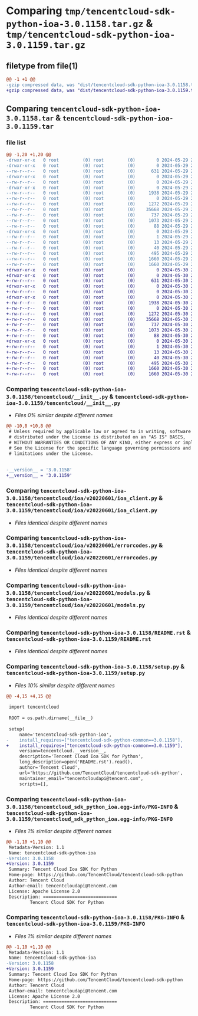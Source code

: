 # Comparing `tmp/tencentcloud-sdk-python-ioa-3.0.1158.tar.gz` & `tmp/tencentcloud-sdk-python-ioa-3.0.1159.tar.gz`

## filetype from file(1)

```diff
@@ -1 +1 @@
-gzip compressed data, was "dist/tencentcloud-sdk-python-ioa-3.0.1158.tar", last modified: Wed May 29 20:46:34 2024, max compression
+gzip compressed data, was "dist/tencentcloud-sdk-python-ioa-3.0.1159.tar", last modified: Thu May 30 20:57:23 2024, max compression
```

## Comparing `tencentcloud-sdk-python-ioa-3.0.1158.tar` & `tencentcloud-sdk-python-ioa-3.0.1159.tar`

### file list

```diff
@@ -1,20 +1,20 @@
-drwxr-xr-x   0 root         (0) root         (0)        0 2024-05-29 20:46:34.000000 tencentcloud-sdk-python-ioa-3.0.1158/
-drwxr-xr-x   0 root         (0) root         (0)        0 2024-05-29 20:46:34.000000 tencentcloud-sdk-python-ioa-3.0.1158/tencentcloud/
--rw-r--r--   0 root         (0) root         (0)      631 2024-05-29 20:46:34.000000 tencentcloud-sdk-python-ioa-3.0.1158/tencentcloud/__init__.py
-drwxr-xr-x   0 root         (0) root         (0)        0 2024-05-29 20:46:34.000000 tencentcloud-sdk-python-ioa-3.0.1158/tencentcloud/ioa/
--rw-r--r--   0 root         (0) root         (0)        0 2024-05-29 20:46:34.000000 tencentcloud-sdk-python-ioa-3.0.1158/tencentcloud/ioa/__init__.py
-drwxr-xr-x   0 root         (0) root         (0)        0 2024-05-29 20:46:34.000000 tencentcloud-sdk-python-ioa-3.0.1158/tencentcloud/ioa/v20220601/
--rw-r--r--   0 root         (0) root         (0)     1938 2024-05-29 20:46:34.000000 tencentcloud-sdk-python-ioa-3.0.1158/tencentcloud/ioa/v20220601/ioa_client.py
--rw-r--r--   0 root         (0) root         (0)        0 2024-05-29 20:46:34.000000 tencentcloud-sdk-python-ioa-3.0.1158/tencentcloud/ioa/v20220601/__init__.py
--rw-r--r--   0 root         (0) root         (0)     1272 2024-05-29 20:46:34.000000 tencentcloud-sdk-python-ioa-3.0.1158/tencentcloud/ioa/v20220601/errorcodes.py
--rw-r--r--   0 root         (0) root         (0)    35668 2024-05-29 20:46:34.000000 tencentcloud-sdk-python-ioa-3.0.1158/tencentcloud/ioa/v20220601/models.py
--rw-r--r--   0 root         (0) root         (0)      737 2024-05-29 20:46:34.000000 tencentcloud-sdk-python-ioa-3.0.1158/README.rst
--rw-r--r--   0 root         (0) root         (0)     1073 2024-05-29 20:46:34.000000 tencentcloud-sdk-python-ioa-3.0.1158/setup.py
--rw-r--r--   0 root         (0) root         (0)       88 2024-05-29 20:46:34.000000 tencentcloud-sdk-python-ioa-3.0.1158/setup.cfg
-drwxr-xr-x   0 root         (0) root         (0)        0 2024-05-29 20:46:34.000000 tencentcloud-sdk-python-ioa-3.0.1158/tencentcloud_sdk_python_ioa.egg-info/
--rw-r--r--   0 root         (0) root         (0)        1 2024-05-29 20:46:34.000000 tencentcloud-sdk-python-ioa-3.0.1158/tencentcloud_sdk_python_ioa.egg-info/dependency_links.txt
--rw-r--r--   0 root         (0) root         (0)       13 2024-05-29 20:46:34.000000 tencentcloud-sdk-python-ioa-3.0.1158/tencentcloud_sdk_python_ioa.egg-info/top_level.txt
--rw-r--r--   0 root         (0) root         (0)       40 2024-05-29 20:46:34.000000 tencentcloud-sdk-python-ioa-3.0.1158/tencentcloud_sdk_python_ioa.egg-info/requires.txt
--rw-r--r--   0 root         (0) root         (0)      495 2024-05-29 20:46:34.000000 tencentcloud-sdk-python-ioa-3.0.1158/tencentcloud_sdk_python_ioa.egg-info/SOURCES.txt
--rw-r--r--   0 root         (0) root         (0)     1660 2024-05-29 20:46:34.000000 tencentcloud-sdk-python-ioa-3.0.1158/tencentcloud_sdk_python_ioa.egg-info/PKG-INFO
--rw-r--r--   0 root         (0) root         (0)     1660 2024-05-29 20:46:34.000000 tencentcloud-sdk-python-ioa-3.0.1158/PKG-INFO
+drwxr-xr-x   0 root         (0) root         (0)        0 2024-05-30 20:57:23.000000 tencentcloud-sdk-python-ioa-3.0.1159/
+drwxr-xr-x   0 root         (0) root         (0)        0 2024-05-30 20:57:23.000000 tencentcloud-sdk-python-ioa-3.0.1159/tencentcloud/
+-rw-r--r--   0 root         (0) root         (0)      631 2024-05-30 20:57:23.000000 tencentcloud-sdk-python-ioa-3.0.1159/tencentcloud/__init__.py
+drwxr-xr-x   0 root         (0) root         (0)        0 2024-05-30 20:57:23.000000 tencentcloud-sdk-python-ioa-3.0.1159/tencentcloud/ioa/
+-rw-r--r--   0 root         (0) root         (0)        0 2024-05-30 20:57:23.000000 tencentcloud-sdk-python-ioa-3.0.1159/tencentcloud/ioa/__init__.py
+drwxr-xr-x   0 root         (0) root         (0)        0 2024-05-30 20:57:23.000000 tencentcloud-sdk-python-ioa-3.0.1159/tencentcloud/ioa/v20220601/
+-rw-r--r--   0 root         (0) root         (0)     1938 2024-05-30 20:57:23.000000 tencentcloud-sdk-python-ioa-3.0.1159/tencentcloud/ioa/v20220601/ioa_client.py
+-rw-r--r--   0 root         (0) root         (0)        0 2024-05-30 20:57:23.000000 tencentcloud-sdk-python-ioa-3.0.1159/tencentcloud/ioa/v20220601/__init__.py
+-rw-r--r--   0 root         (0) root         (0)     1272 2024-05-30 20:57:23.000000 tencentcloud-sdk-python-ioa-3.0.1159/tencentcloud/ioa/v20220601/errorcodes.py
+-rw-r--r--   0 root         (0) root         (0)    35668 2024-05-30 20:57:23.000000 tencentcloud-sdk-python-ioa-3.0.1159/tencentcloud/ioa/v20220601/models.py
+-rw-r--r--   0 root         (0) root         (0)      737 2024-05-30 20:57:23.000000 tencentcloud-sdk-python-ioa-3.0.1159/README.rst
+-rw-r--r--   0 root         (0) root         (0)     1073 2024-05-30 20:57:23.000000 tencentcloud-sdk-python-ioa-3.0.1159/setup.py
+-rw-r--r--   0 root         (0) root         (0)       88 2024-05-30 20:57:23.000000 tencentcloud-sdk-python-ioa-3.0.1159/setup.cfg
+drwxr-xr-x   0 root         (0) root         (0)        0 2024-05-30 20:57:23.000000 tencentcloud-sdk-python-ioa-3.0.1159/tencentcloud_sdk_python_ioa.egg-info/
+-rw-r--r--   0 root         (0) root         (0)        1 2024-05-30 20:57:23.000000 tencentcloud-sdk-python-ioa-3.0.1159/tencentcloud_sdk_python_ioa.egg-info/dependency_links.txt
+-rw-r--r--   0 root         (0) root         (0)       13 2024-05-30 20:57:23.000000 tencentcloud-sdk-python-ioa-3.0.1159/tencentcloud_sdk_python_ioa.egg-info/top_level.txt
+-rw-r--r--   0 root         (0) root         (0)       40 2024-05-30 20:57:23.000000 tencentcloud-sdk-python-ioa-3.0.1159/tencentcloud_sdk_python_ioa.egg-info/requires.txt
+-rw-r--r--   0 root         (0) root         (0)      495 2024-05-30 20:57:23.000000 tencentcloud-sdk-python-ioa-3.0.1159/tencentcloud_sdk_python_ioa.egg-info/SOURCES.txt
+-rw-r--r--   0 root         (0) root         (0)     1660 2024-05-30 20:57:23.000000 tencentcloud-sdk-python-ioa-3.0.1159/tencentcloud_sdk_python_ioa.egg-info/PKG-INFO
+-rw-r--r--   0 root         (0) root         (0)     1660 2024-05-30 20:57:23.000000 tencentcloud-sdk-python-ioa-3.0.1159/PKG-INFO
```

### Comparing `tencentcloud-sdk-python-ioa-3.0.1158/tencentcloud/__init__.py` & `tencentcloud-sdk-python-ioa-3.0.1159/tencentcloud/__init__.py`

 * *Files 0% similar despite different names*

```diff
@@ -10,8 +10,8 @@
 # Unless required by applicable law or agreed to in writing, software
 # distributed under the License is distributed on an "AS IS" BASIS,
 # WITHOUT WARRANTIES OR CONDITIONS OF ANY KIND, either express or implied.
 # See the License for the specific language governing permissions and
 # limitations under the License.
 
 
-__version__ = '3.0.1158'
+__version__ = '3.0.1159'
```

### Comparing `tencentcloud-sdk-python-ioa-3.0.1158/tencentcloud/ioa/v20220601/ioa_client.py` & `tencentcloud-sdk-python-ioa-3.0.1159/tencentcloud/ioa/v20220601/ioa_client.py`

 * *Files identical despite different names*

### Comparing `tencentcloud-sdk-python-ioa-3.0.1158/tencentcloud/ioa/v20220601/errorcodes.py` & `tencentcloud-sdk-python-ioa-3.0.1159/tencentcloud/ioa/v20220601/errorcodes.py`

 * *Files identical despite different names*

### Comparing `tencentcloud-sdk-python-ioa-3.0.1158/tencentcloud/ioa/v20220601/models.py` & `tencentcloud-sdk-python-ioa-3.0.1159/tencentcloud/ioa/v20220601/models.py`

 * *Files identical despite different names*

### Comparing `tencentcloud-sdk-python-ioa-3.0.1158/README.rst` & `tencentcloud-sdk-python-ioa-3.0.1159/README.rst`

 * *Files identical despite different names*

### Comparing `tencentcloud-sdk-python-ioa-3.0.1158/setup.py` & `tencentcloud-sdk-python-ioa-3.0.1159/setup.py`

 * *Files 10% similar despite different names*

```diff
@@ -4,15 +4,15 @@
 
 import tencentcloud
 
 ROOT = os.path.dirname(__file__)
 
 setup(
     name='tencentcloud-sdk-python-ioa',
-    install_requires=["tencentcloud-sdk-python-common==3.0.1158"],
+    install_requires=["tencentcloud-sdk-python-common==3.0.1159"],
     version=tencentcloud.__version__,
     description='Tencent Cloud Ioa SDK for Python',
     long_description=open('README.rst').read(),
     author='Tencent Cloud',
     url='https://github.com/TencentCloud/tencentcloud-sdk-python',
     maintainer_email="tencentcloudapi@tencent.com",
     scripts=[],
```

### Comparing `tencentcloud-sdk-python-ioa-3.0.1158/tencentcloud_sdk_python_ioa.egg-info/PKG-INFO` & `tencentcloud-sdk-python-ioa-3.0.1159/tencentcloud_sdk_python_ioa.egg-info/PKG-INFO`

 * *Files 1% similar despite different names*

```diff
@@ -1,10 +1,10 @@
 Metadata-Version: 1.1
 Name: tencentcloud-sdk-python-ioa
-Version: 3.0.1158
+Version: 3.0.1159
 Summary: Tencent Cloud Ioa SDK for Python
 Home-page: https://github.com/TencentCloud/tencentcloud-sdk-python
 Author: Tencent Cloud
 Author-email: tencentcloudapi@tencent.com
 License: Apache License 2.0
 Description: ============================
         Tencent Cloud SDK for Python
```

### Comparing `tencentcloud-sdk-python-ioa-3.0.1158/PKG-INFO` & `tencentcloud-sdk-python-ioa-3.0.1159/PKG-INFO`

 * *Files 1% similar despite different names*

```diff
@@ -1,10 +1,10 @@
 Metadata-Version: 1.1
 Name: tencentcloud-sdk-python-ioa
-Version: 3.0.1158
+Version: 3.0.1159
 Summary: Tencent Cloud Ioa SDK for Python
 Home-page: https://github.com/TencentCloud/tencentcloud-sdk-python
 Author: Tencent Cloud
 Author-email: tencentcloudapi@tencent.com
 License: Apache License 2.0
 Description: ============================
         Tencent Cloud SDK for Python
```


